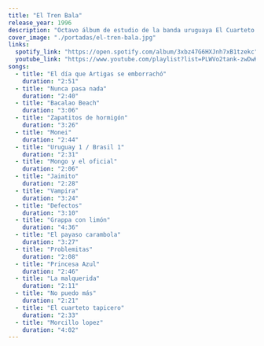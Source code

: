 ```yaml
---
title: "El Tren Bala"
release_year: 1996
description: "Octavo álbum de estudio de la banda uruguaya El Cuarteto de Nos, lanzado en 1996 por el sello Manzana Verde. Este disco es conocido por su estilo irreverente y provocador, y generó controversia en Uruguay debido a la canción 'El día que Artigas se emborrachó', que fue objeto de una denuncia penal por presunta difamación al prócer nacional José Gervasio Artigas. A pesar de la polémica, el álbum consolidó la popularidad de la banda y es considerado un hito en su carrera."
cover_image: "./portadas/el-tren-bala.jpg"
links:
  spotify_link: "https://open.spotify.com/album/3xbz47G6HXJnh7xB1tzekc"
  youtube_link: "https://www.youtube.com/playlist?list=PLWVo2tank-zwDwKwu7Tv6GyoQ0Yoop7Je"
songs:
  - title: "El día que Artigas se emborrachó"
    duration: "2:51"
  - title: "Nunca pasa nada"
    duration: "2:40"
  - title: "Bacalao Beach"
    duration: "3:06"
  - title: "Zapatitos de hormigón"
    duration: "3:26"
  - title: "Monei"
    duration: "2:44"
  - title: "Uruguay 1 / Brasil 1"
    duration: "2:31"
  - title: "Mongo y el oficial"
    duration: "2:06"
  - title: "Jaimito"
    duration: "2:28"
  - title: "Vampira"
    duration: "3:24"
  - title: "Defectos"
    duration: "3:10"
  - title: "Grappa con limón"
    duration: "4:36"
  - title: "El payaso carambola"
    duration: "3:27"
  - title: "Problemitas"
    duration: "2:08"
  - title: "Princesa Azul"
    duration: "2:46"
  - title: "La malquerida"
    duration: "2:11"
  - title: "No puedo más"
    duration: "2:21"
  - title: "El cuarteto tapicero"
    duration: "2:33"
  - title: "Morcillo lopez"
    duration: "4:02"
---
```

